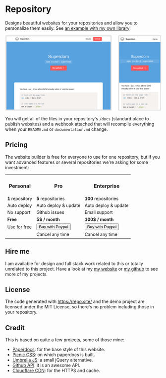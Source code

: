 # Repository

Designs beautiful websites for your repositories and allow you to personalize them easily. See [an example with my own library](/franciscop/superdom):

![Responsive design](docs/responsive.png)

You will get all of the files in your repository's `/docs` (standard place to publish websites) and a webhook attached that will recompile everything when your `README.md` or `documentation.md` change.



## Pricing

The website builder is free for everyone to use for one repository, but if you want advanced features or several repositories we're asking for some investment:


<table class="price">
  <tr>
    <th><h3>Personal</h3></th>
    <th><h3>Pro</h3></th>
    <th><h3>Enterprise</h3></th>
  </tr>

  <tr>
    <td><strong>1</strong> repository</td>
    <td><strong>5</strong> repositories</td>
    <td><strong>100</strong> repositories</td>
  </tr>

  <tr>
    <td>Auto deploy</td>
    <td>Auto deploy & update</td>
    <td>Auto deploy & update</td>
  </tr>

  <tr>
    <td>No support</td>
    <td>Github issues</td>
    <td>Email support</td>
  </tr>

  <tr>
    <td><strong>Free</strong></td>
    <td><strong>5$ / month</strong></td>
    <td><strong>100$ / month</strong></td>
  </tr>

  <tr>
    <td><a class="button" href="/#body">Use for free</a></td>
    <td><a href="/buypro"><button>Buy with Paypal</button></a></td>
    <td><a href="/buyenterprise"><button>Buy with Paypal</button></a></td>
  </tr>

  <tr>
    <td></td>
    <td>Cancel any time</td>
    <td>Cancel any time</td>
  </tr>
</table>



## Hire me

I am available for design and full stack work related to this or totally unrelated to this project. Have a look at my [my website](http://francisco.io/) or [my github](https://github.com/franciscop) to see more of my projects.


## License

The code generated with https://repo.site/ and the demo project are licensed under the MIT License, so there's no problem including those in your repository.


## Credit

This is based on quite a few projects, some of those mine:

- [Paperdocs](http://francisco.io/paperdocs/): for the base style of this website.
- [Picnic CSS](https://picnicss.com/): on which paperdocs is built.
- [Umbrella JS](https://umbrellajs.com/): a small jQuery alternative.
- [Github API](https://developer.github.com/v3/): it is an awesome API.
- [Cloudflare CDN](https://cloudflare.com/): for the HTTPS and cache.
